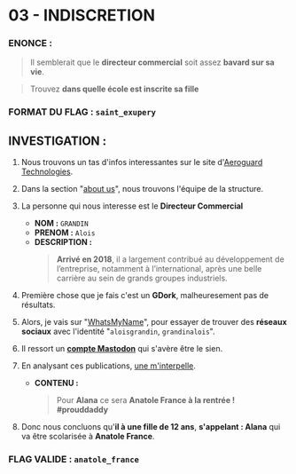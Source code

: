 # 03 - INDISCRETION

### ENONCE :

> Il semblerait que le **directeur commercial** soit assez **bavard sur sa vie**.

>  Trouvez **dans quelle école est inscrite sa fille** 

### FORMAT DU FLAG : `saint_exupery`

## INVESTIGATION :

1. Nous trouvons un tas d'infos interessantes sur le site d'[Aeroguard Technologies](https://aeroguard-technologies.eu/).

2. Dans la section "[about us](https://www.aeroguard-technologies.eu/about/)", nous trouvons l'équipe de la structure.

3. La personne qui nous interesse est le **Directeur Commercial**
    - **NOM :** `GRANDIN`
    - **PRENOM :** `Alois`
    - **DESCRIPTION :**
        > **Arrivé en 2018**, il a largement contribué au développement de l’entreprise, notamment à l’international, après une belle carrière au sein de grands groupes industriels.

4. Première chose que je fais c'est un **GDork**, malheuresement pas de résultats.

5. Alors, je vais sur "[WhatsMyName](https://whatsmyname.app/)", pour essayer de trouver des **réseaux sociaux** avec l'identité "`aloisgrandin`, `grandinalois`".

6. Il ressort un **[compte Mastodon](https://mastodon.social/@aloisgrandin)** qui s'avère être le sien.

7. En analysant ces publications, [une m'interpelle](https://mastodon.social/@AloisGrandin/112915912377888221).
    - **CONTENU :**
        > Pour **Alana** ce sera **Anatole France à la rentrée ! #prouddaddy**

8. Donc nous concluons qu'**il à une fille de 12 ans**, **s'appelant : Alana** qui va être scolarisée à **Anatole France**.

### FLAG VALIDE : `anatole_france`